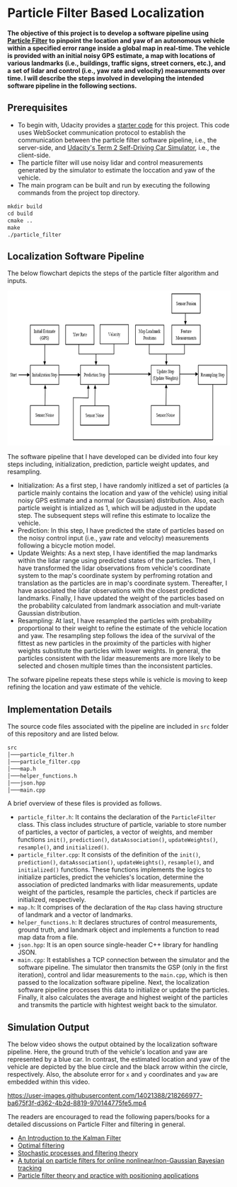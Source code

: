 # Particle Filter Based Localization 

#### The objective of this project is to develop a software pipeline using <a href="https://en.wikipedia.org/wiki/Particle_filter" target="_top">Particle Filter</a>  to pinpoint the location and yaw of an autonomous vehicle within a specified error range inside a global map in real-time. The vehicle is provided with an initial noisy GPS estimate, a map with locations of various landmarks (i.e., buildings, traffic signs, street corners, etc.), and a set of lidar and control (i.e., yaw rate and velocity) measurements over time. I will describe the steps involved in developing the intended software pipeline in the following sections. 
<p> </p>

## Prerequisites
- To begin with, Udacity provides a [starter code](https://github.com/udacity/CarND-Kidnapped-Vehicle-Project/) for this project. This code uses WebSocket communication protocol to establish the communication between the particle filter software pipeline, i.e., the server-side, and [Udacity's Term 2 Self-Driving Car Simulator](https://github.com/udacity/self-driving-car-sim/releases), i.e., the client-side. 
- The particle filter will use noisy lidar and control measurements generated by the simulator to estimate the loccation and yaw of the vehicle. 
- The main program can be built and run by executing the following commands from the project top directory.
```
mkdir build
cd build
cmake ..
make
./particle_filter
```
## Localization Software Pipeline
The below flowchart depicts the steps of the particle filter algorithm and inputs. 

<td> <img src="./flowchart.jpg" width="700" height="350"> </td>

The software pipeline that I have developed can be divided into four key steps including, initialization, prediction, particle weight updates, and resampling.

* Initialization: As a first step, I have randomly initlized a set of particles (a particle mainly contains the location and yaw of the vehicle) using initial noisy GPS estimate and a normal (or Gaussian) distribution. Also, each particle weight is intialized as 1, which will be adjusted in the update step. The subsequent steps will refine this estimate to localize the vehicle. 
* Prediction: In this step, I have predicted the state of particles based on the noisy control input (i.e., yaw rate and velocity) measurements following a bicycle motion model.
* Update Weights: As a next step, I have identified the map landmarks within the lidar range using predicted states of the particles. Then, I have transformed the lidar observations from vehicle's coordinate system to the map's coordinate system by perfroming rotation and translation as the particles are in map's coordinate system. Thereafter, I have associated the lidar observations with the closest predicted landmarks. Finally, I have updated the weight of the particles based on the probability calculated from landmark association and mult-variate Gaussian distribution.
* Resampling: At last, I have resampled the particles with probability proportional to their weight to refine the estimate of the vehicle location and yaw. The resampling step follows the idea of the survival of the fittest as new particles in the proximity of the particles with higher weights substitute the particles with lower weights. In general, the particles consistent with the lidar measurements are more likely to be selected and chosen multiple times than the inconsistent particles. 

The sofware pipeline repeats these steps while is vehicle is moving to keep refining the location and yaw estimate of the vehicle.

## Implementation Details
The source code files associated with the pipeline are included in `src` folder of this repository and are listed below.
```
src
│───particle_filter.h
│───particle_filter.cpp
│───map.h
│───helper_functions.h
│───json.hpp
│───main.cpp
```

A brief overview of these files is provided as follows.
- `particle_filter.h`: It contains the declaration of the `ParticleFilter` class. This class includes structure of particle, variable to store number of particles, a vector of particles, a vector of weights, and member functions `init()`, `prediction()`, `dataAssociation()`, `updateWeights()`, `resample()`, and `initialized()`.  
- `particle_filter.cpp`: It consists of the definition of the `init()`, `prediction()`, `dataAssociation()`, `updateWeights()`, `resample()`, and `initialized()` functions. These functions implements the logics to initialize particles, predict the vehicles's location, determine the association of predicted landmarks with lidar measurements, update weight of the particles, resample the particles, check if particles are initialized, respectively.
- `map.h`: It comprises of the declaration of the `Map` class having structure of landmark and a vector of landmarks. 
- `helper_functions.h`: It declares structures of control measurements, ground truth, and landmark object and implements a function to read map data from a file. 
- `json.hpp`: It is an open source single-header C++ library for handling JSON.
- `main.cpp`: It establishes a TCP connection between the simulator and the software pipeline. The simulator then transmits the GSP (only in the first iteration), control and lidar measurements to the `main.cpp`, which is then passed to the localization software pipeline. Next, the localization software pipeline processes this data to initialize or update the particles. Finally, it also calculates the average and highest weight of the particles and transmits the particle with hightest weight back to the simulator.


## Simulation Output
The below video shows the output obtained by the localization software pipeline. Here, the ground truth of the vehicle's location and yaw are represented by a blue car. In contrast, the estimated location and yaw of the vehicle are depicted by the blue circle and the black arrow within the circle, respectively. Also, the absolute error for `x` and `y` coordinates and `yaw` are embedded within this video. 

https://user-images.githubusercontent.com/14021388/218266977-ba675f3f-d362-4b2d-8819-970144775fe5.mp4

The readers are encouraged to read the following papers/books for a detailed discussions on Particle Filter and filtering in general.

- [An Introduction to the Kalman Filter](https://perso.crans.org/club-krobot/doc/kalman.pdf)
- [Optimal filtering](https://books.google.co.in/books?hl=en&lr=&id=iYMqLQp49UMC&oi=fnd&pg=PP1&dq=+Optimal+Filtering.&ots=axXgmG5I9n&sig=plwDDCfod-KI6z5I0GySKgLY5hg&redir_esc=y#v=onepage&q=Optimal%20Filtering.&f=false)
- [Stochastic processes and filtering theory](https://books.google.co.in/books?hl=en&lr=&id=4AqL3vE2J-sC&oi=fnd&pg=PP1&dq=+Stochastic+Processes+and+Filtering+Theory&ots=428Tz42C1O&sig=a_2VV9h0wZxWNBy2ci1z3K3Caao&redir_esc=y#v=onepage&q=Stochastic%20Processes%20and%20Filtering%20Theory&f=false)
- [A tutorial on particle filters for online nonlinear/non-Gaussian Bayesian tracking](https://ieeexplore.ieee.org/abstract/document/978374?casa_token=tyiXxV4bef0AAAAA:WDGGfkB8tOdKvjNUdKTXbU57CWfpCPtgghXSwu-rWfaOzuAKnlBvRm7pPpJmq0l5VG4751qh3FE)
- [Particle filter theory and practice with positioning applications](https://ieeexplore.ieee.org/abstract/document/5546308/references#references)

